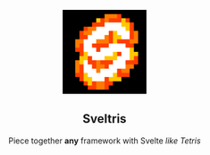<p align="center">
  <img src="https://raw.githubusercontent.com/mokshit06/sveltris/main/.github/sveltris-logo.png" width="150px" />
  <h2 align="center">Sveltris</h2>
  <p align="center">
  Piece together <strong>any</strong> framework with Svelte <em>like Tetris</em>
  </p>
</p>
